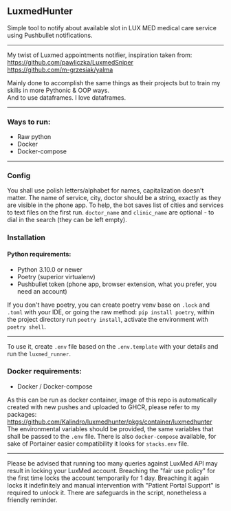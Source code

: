 ## LuxmedHunter

Simple tool to notify about available slot in LUX MED medical care service using Pushbullet notifications.
___
My twist of Luxmed appointments notifier, inspiration taken from:  
https://github.com/pawliczka/LuxmedSniper  
https://github.com/m-grzesiak/yalma

Mainly done to accomplish the same things as their projects but to train my skills in more Pythonic & OOP ways.  
And to use dataframes. I love dataframes.
___
### Ways to run:
- Raw python
- Docker
- Docker-compose
___

### Config
You shall use polish letters/alphabet for names, capitalization doesn't matter. The name of service, city,
doctor should be a string, exactly as they are visible in the phone app. To help, the bot saves list of
cities and services to text files on the first run. `doctor_name` and `clinic_name` are optional - 
to dial in the search (they can be left empty).

### Installation

#### Python requirements:

- Python 3.10.0 or newer
- Poetry (superior virtualenv)
- Pushbullet token (phone app, browser extension, what you prefer, you need an account)

If you don't have poetry, you can create poetry venv base on `.lock` and `.toml` with your IDE, or going the raw
method: `pip install poetry`, within the project directory run `poetry install`, activate the environment with
`poetry shell`.
___
To use it, create `.env` file based on the `.env.template` with your details and run the `luxmed_runner`.

### Docker requirements:

- Docker / Docker-compose

As this can be run as docker container, image of this repo is automatically created with new pushes and uploaded to
GHCR, please refer to my packages:
https://github.com/Kalindro/luxmedhunter/pkgs/container/luxmedhunter  
The environmental variables should be provided, the same variables that shall be passed to the `.env` file.
There is also `docker-compose` available, for sake of Portainer easier compatibility it looks for `stacks.env` file.
___
Please be advised that running too many queries against LuxMed API may result in locking your LuxMed account.
Breaching the "fair use policy" for the first time locks the account temporarily for 1 day. Breaching it
again locks it indefinitely and manual intervention with "Patient Portal Support" is required to unlock it.
There are safeguards in the script, nonetheless a friendly reminder.

